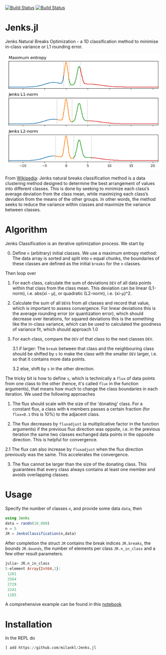 [![Build Status](https://travis-ci.com/milankl/Jenks.jl.svg?branch=master)](https://travis-ci.com/milankl/Jenks.jl)
[![Build Status](https://api.cirrus-ci.com/github/milankl/Jenks.jl.svg)](https://cirrus-ci.com/github/milankl/Jenks.jl)

# Jenks.jl
Jenks Natural Breaks Optimization - a 1D classification method to minimise in-class variance or L1 rounding error.

![example](figs/example.png?raw=true "Example Jenks Classification")

From [Wikipedia](https://en.wikipedia.org/wiki/Jenks_natural_breaks_optimization): Jenks natural breaks classification method is a data clustering method designed to determine the best arrangement of values into different classes. This is done by seeking to minimize each class’s average deviation from the class mean, while maximizing each class’s deviation from the means of the other groups. In other words, the method seeks to reduce the variance within classes and maximize the variance between classes.

# Algorithm

Jenks Classification is an iterative optimization process. We start by

0. Define `n` (arbitrary) initial classes. We use a maximum entropy method: The data array is sorted and split into `n` equal chunks, the boundaries of these classes are defined as the initial `breaks` for the `n` classes.

Then loop over

1. For each class, calculate the sum of deviations `DEV` of all data points within that class from the class mean. This deviation can be linear (L1-norm), i.e. abs(xi - μ), or quadratic (L2-norm), i.e. (xi-μ)^2.

2. Calculate the sum of all `DEV`s from all classes and record that value, which is important to assess convergence. For linear deviations this is the average rounding error (or quantization error), which should decrease over iterations, for squared deviations this is the something like the in-class variance, which can be used to calculated the goodness of variance fit, which should approach 1.0

3. For each class, compare the `DEV` of that class to the next classes `DEV`.

    3.1 if larger: The `break` between that class and the neighbouring class should be shifted by `s` to make the class with the smaller `DEV` larger, i.e. so that it contains more data points.
    
    3.2 else, shift by `s` in the other direction.
    
The tricky bit is how to define `s`, which is technically a `flux` of data points from one class to the other (hence, it's called `flux` in the function arguments), that means how much to change the class boundaries in each iteration. We used the following approaches

1. The flux should scale with the size of the 'donating' class. For a constant flux, a class with `N` members passes a certain fraction (for `flux=0.1` this is 10%) to the adjacent class.

2. The flux decreases by `fluxadjust` (a multiplicative factor in the function arguments) if the previous flux direction was oppsite, i.e. in the previous iteration the same two classes exchanged data points in the opposite direction. This is helpful for convergence.

2.1 The flux can also increase by `fluxadjust` when the flux direction previously was the same. This accelerates the convergence.

3. The flux cannot be larger than the size of the donating class. This guarantees that every class always contains at least one member and avoids overlapping classes.

# Usage

Specify the number of classes `n`, and provide some data `data`, then
```julia
using Jenks
data = randn(10_000)
n = 5
JR = JenksClassification(n,data)
```
After completion the struct `JR` contains the break indices `JR.breaks`, the bounds `JR.bounds`, the number of elements per class `JR.n_in_class` and a few other result parameters.

```Julia
julia> JR.n_in_class
5-element Array{Int64,1}:
 1281
 2564
 2729
 2241
 1185
```
A comprehensive example can be found in this [notebook](https://github.com/milankl/Jenks.jl/blob/master/docs/simple_example.ipynb)

# Installation
In the REPL do
```julia
] add https://github.com/milankl/Jenks.jl
```
